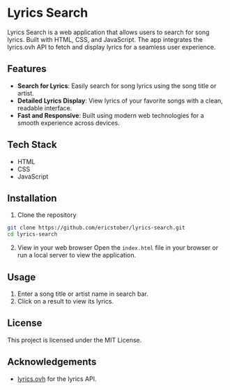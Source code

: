 # Lyrics Search

Lyrics Search is a web application that allows users to search for song lyrics. Built with HTML, CSS, and JavaScript. The app integrates the lyrics.ovh API to fetch and display lyrics for a seamless user experience.

## Features

- **Search for Lyrics**: Easily search for song lyrics using the song title or artist.
- **Detailed Lyrics Display**: View lyrics of your favorite songs with a clean, readable interface.
- **Fast and Responsive**: Built using modern web technologies for a smooth experience across devices.

## Tech Stack

- HTML
- CSS
- JavaScript

## Installation

1. Clone the repository

```bash
git clone https://github.com/ericstober/lyrics-search.git
cd lyrics-search
```

2. View in your web browser
   Open the `index.html` file in your browser or run a local server to view the application.

## Usage

1. Enter a song title or artist name in search bar.
2. Click on a result to view its lyrics.

## License

This project is licensed under the MIT License.

## Acknowledgements

- [lyrics.ovh](lyrics.ovh) for the lyrics API.
